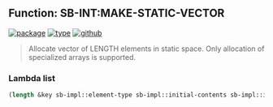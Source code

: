 ## Function: SB-INT:MAKE-STATIC-VECTOR
[![package](https://img.shields.io/badge/Package-SB--INT-5f9ea0.svg?style=social&colorA=999999)](../) [![type](https://img.shields.io/badge/Type-Function-5f9ea0.svg?style=social&colorA=999999)](../#function) [![github](https://img.shields.io/badge/GitHub-View_the_source-5f9ea0.svg?style=social&colorA=999999&logo=github)](https://github.com/sbcl/sbcl/blob/master/src/code/array.lisp/) 

> Allocate vector of LENGTH elements in static space. Only allocation
> of specialized arrays is supported.

### Lambda list
```cl
(length &key sb-impl::element-type sb-impl::initial-contents sb-impl::initial-element)
```
